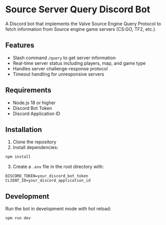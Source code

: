 # Source Server Query Discord Bot

A Discord bot that implements the Valve Source Engine Query Protocol to fetch information from Source engine game servers (CS:GO, TF2, etc.).

## Features

- Slash command `/query` to get server information
- Real-time server status including players, map, and game type
- Handles server challenge-response protocol
- Timeout handling for unresponsive servers

## Requirements

- Node.js 18 or higher
- Discord Bot Token
- Discord Application ID

## Installation

1. Clone the repository
2. Install dependencies:

```bash
npm install
```

3. Create a `.env` file in the root directory with:

```env
DISCORD_TOKEN=your_discord_bot_token
CLIENT_ID=your_discord_application_id
```

## Development

Run the bot in development mode with hot reload:

```bash
npm run dev
```
